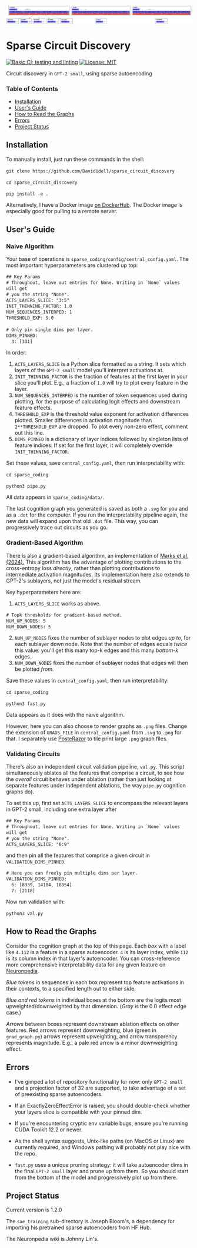 ![Feature graph](header.png)

# Sparse Circuit Discovery
[![Basic CI; testing and
linting](https://github.com/DavidUdell/sparse_circuit_discovery/actions/workflows/CI.yaml/badge.svg)](https://github.com/DavidUdell/sparse_circuit_discovery/actions/workflows/CI.yaml)
[![License:
MIT](https://img.shields.io/badge/License-MIT-yellow.svg)](https://opensource.org/licenses/MIT)

Circuit discovery in `GPT-2 small`, using sparse autoencoding

### Table of Contents
- [Installation](#installation)
- [User's Guide](#users-guide)
- [How to Read the Graphs](#how-to-read-the-graphs)
- [Errors](#errors)
- [Project Status](#project-status)

## Installation
To manually install, just run these commands in the shell:

`git clone https://github.com/DavidUdell/sparse_circuit_discovery`

`cd sparse_circuit_discovery`

`pip install -e .`

Alternatively, I have a Docker image [on
DockerHub](https://hub.docker.com/r/davidudell/sparse_circuit_discovery). The
Docker image is especially good for pulling to a remote server.

## User's Guide
### Naive Algorithm
Your base of operations is `sparse_coding/config/central_config.yaml`.
The most important hyperparameters are clustered up top:

```
## Key Params
# Throughout, leave out entries for None. Writing in `None` values will get
# you the string "None".
ACTS_LAYERS_SLICE: "3:5"
INIT_THINNING_FACTOR: 1.0
NUM_SEQUENCES_INTERPED: 1
THRESHOLD_EXP: 5.0

# Only pin single dims per layer.
DIMS_PINNED:
  3: [331]
```

In order:
1. `ACTS_LAYERS_SLICE` is a Python slice formatted as a string. It sets which
   layers of the `GPT-2 small` model you'll interpret activations at.
2. `INIT_THINNING_FACTOR` is the fraction of features at the first layer in
   your slice you'll plot. E.g., a fraction of `1.0` will try to plot every
   feature in the layer.
3. `NUM_SEQUENCES_INTERPED` is the number of token sequences used during
   plotting, for the purpose of calculating logit effects and downstream
   feature effects.
4. `THRESHOLD_EXP` is the threshold value exponent for activation differences
   plotted. Smaller differences in activation magnitude than `2**THRESHOLD_EXP`
   are dropped. To plot every non-zero effect, comment out this line.
5. `DIMS_PINNED` is a dictionary of layer indices followed by singleton lists
   of feature indices. If set for the first layer, it will completely override
   `INIT_THINNING_FACTOR`.

Set these values, save `central_config.yaml`, then run interpretability with:

`cd sparse_coding`

`python3 pipe.py`

All data appears in `sparse_coding/data/`.

The last cognition graph you generated is saved as both a `.svg` for you and as
a `.dot` for the computer. If you run the interpretability pipeline again, the
new data will expand upon that old `.dot` file. This way, you can progressively
trace out circuits as you go.

### Gradient-Based Algorithm
There is also a gradient-based algorithm, an implementation of [Marks et al.
(2024).](https://arxiv.org/abs/2403.19647) This algorithm has the advantage of
plotting contributions to the cross-entropy loss _directly_, rather than
plotting contributions to intermediate activation magnitudes. Its
implementation here also extends to GPT-2's sublayers, not just the model's
residual stream.

Key hyperparameters here are:
1. `ACTS_LAYERS_SLICE` works as above.
```
# Topk thresholds for gradient-based method.
NUM_UP_NODES: 5
NUM_DOWN_NODES: 5
```

2. `NUM_UP_NODES` fixes the number of sublayer nodes to plot edges _up to_, for
   each sublayer down node. Note that the number of edges equals _twice_ this
   value: you'll get this many top-k edges and this many _bottom-k_ edges.
3. `NUM_DOWN_NODES` fixes the number of sublayer nodes that edges will then be
   plotted _from_.

Save these values in `central_config.yaml`, then run interpretability:

```cd sparse_coding```

```python3 fast.py```

Data appears as it does with the naive algorithm.

However, here you can also choose to render graphs as `.png` files. Change the
extension of `GRADS_FILE` in `central_config.yaml` from `.svg` to `.png` for
that. I separately use [PosteRazor](https://posterazor.sourceforge.io/) to tile
print large `.png` graph files.

### Validating Circuits
There's also an independent circuit validation pipeline, `val.py`. This script
simultaneously ablates all the features that comprise a circuit, to see how the
_overall_ circuit behaves under ablation (rather than just looking at separate
features under independent ablations, the way `pipe.py` cognition graphs do).

To set this up, first set `ACTS_LAYERS_SLICE` to encompass the relevant layers
in GPT-2 small, including one extra layer after
```
## Key Params
# Throughout, leave out entries for None. Writing in `None` values will get
# you the string "None".
ACTS_LAYERS_SLICE: "6:9"
```
and then pin all the features that comprise a given circuit in
`VALIDATION_DIMS_PINNED`.
```
# Here you can freely pin multiple dims per layer.
VALIDATION_DIMS_PINNED:
  6: [8339, 14104, 18854]
  7: [2118]
```
Now run validation with:

`python3 val.py`

## How to Read the Graphs
Consider the cognition graph at the top of this page. Each _box_ with a label
like `4.112` is a feature in a sparse autoencoder. `4` is its layer index,
while `112` is its column index in that layer's autoencoder. You can
cross-reference more comprehensive interpretability data for any given feature
on [Neuronpedia](https://www.neuronpedia.org/gpt2-small).

_Blue tokens_ in sequences in each box represent top feature activations in
their contexts, to a specified length out to either side.

_Blue and red tokens_ in individual boxes at the bottom are the logits most
upweighted/downweighted by that dimension. (_Gray_ is the 0.0 effect edge case.)

_Arrows_ between boxes represent downstream ablation effects on other features.
Red arrows represent downweighting, blue (green in `grad_graph.py`) arrows
represent upweighting, and arrow transparency represents magnitude. E.g., a
pale red arrow is a minor downweighting effect.

## Errors
- I've gimped a lot of repository functionality for now: only `GPT-2 small` and
  a projection factor of 32 are supported, to take advantage of a set of
  preexisting sparse autoencoders.

- If an ExactlyZeroEffectError is raised, you should double-check whether your
  layers slice is compatible with your pinned dim.

- If you're encountering cryptic env variable bugs, ensure you're running CUDA
  Toolkit 12.2 or newer.

- As the shell syntax suggests, Unix-like paths (on MacOS or Linux) are
  currently required, and Windows pathing will probably not play nice with the
  repo.

- `fast.py` uses a unique pruning strategy: it will take autoencoder dims in
  the final `GPT-2 small` layer and prune up from them. So you should start
  from the bottom of the model and progressively plot up from there.

## Project Status
Current version is 1.2.0

The `sae_training` sub-directory is Joseph Bloom's, a dependency for importing
his pretrained sparse autoencoders from HF Hub.

The Neuronpedia wiki is Johnny Lin's.
